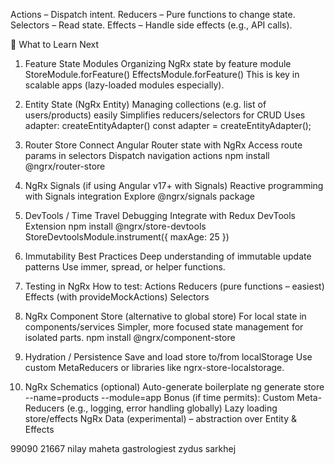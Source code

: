 Actions – Dispatch intent.
Reducers – Pure functions to change state.
Selectors – Read state.
Effects – Handle side effects (e.g., API calls).

📘 What to Learn Next

1. Feature State Modules
Organizing NgRx state by feature module
StoreModule.forFeature()
EffectsModule.forFeature()
This is key in scalable apps (lazy-loaded modules especially).

2. Entity State (NgRx Entity)
Managing collections (e.g. list of users/products) easily
Simplifies reducers/selectors for CRUD
Uses adapter: createEntityAdapter()
const adapter = createEntityAdapter<Product>();

3. Router Store
Connect Angular Router state with NgRx
Access route params in selectors
Dispatch navigation actions
npm install @ngrx/router-store

4. NgRx Signals (if using Angular v17+ with Signals)
Reactive programming with Signals integration
Explore @ngrx/signals package

5. DevTools / Time Travel Debugging
Integrate with Redux DevTools Extension
npm install @ngrx/store-devtools
StoreDevtoolsModule.instrument({ maxAge: 25 })

6. Immutability Best Practices
Deep understanding of immutable update patterns
Use immer, spread, or helper functions.

7. Testing in NgRx
How to test:
Actions
Reducers (pure functions – easiest)
Effects (with provideMockActions)
Selectors

8. NgRx Component Store (alternative to global store)
For local state in components/services
Simpler, more focused state management for isolated parts.
npm install @ngrx/component-store

9. Hydration / Persistence
Save and load store to/from localStorage
Use custom MetaReducers or libraries like ngrx-store-localstorage.

10. NgRx Schematics (optional)
Auto-generate boilerplate
ng generate store --name=products --module=app
Bonus (if time permits):
Custom Meta-Reducers (e.g., logging, error handling globally)
Lazy loading store/effects
NgRx Data (experimental) – abstraction over Entity & Effects

99090 21667
nilay maheta gastrologiest zydus sarkhej